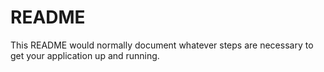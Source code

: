 # README #

This README would normally document whatever steps are necessary to get your application up and running. 